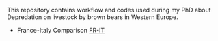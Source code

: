 This repository contains workflow and codes used during my PhD about Depredation on livestock by brown bears in Western Europe.

 * France-Italy Comparison [FR-IT](FR-IT)
 
